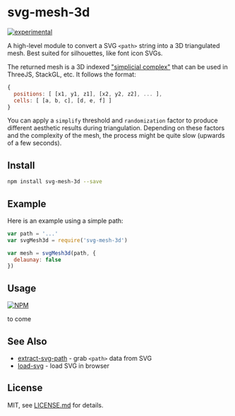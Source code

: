 # svg-mesh-3d

[![experimental](http://badges.github.io/stability-badges/dist/experimental.svg)](http://github.com/badges/stability-badges)

A high-level module to convert a SVG `<path>` string into a 3D triangulated mesh. Best suited for silhouettes, like font icon SVGs.

The returned mesh is a 3D indexed ["simplicial complex"](https://www.npmjs.com/package/mesh-primitives#generic-mesh-modules) that can be used in ThreeJS, StackGL, etc. It follows the format:

```js
{
  positions: [ [x1, y1, z1], [x2, y2, z2], ... ],
  cells: [ [a, b, c], [d, e, f] ]
}
```

You can apply a `simplify` threshold and `randomization` factor to produce different aesthetic results during triangulation. Depending on these factors and the complexity of the mesh, the process might be quite slow (upwards of a few seconds).

## Install

```sh
npm install svg-mesh-3d --save
```

## Example

Here is an example using a simple path:

```js
var path = '...'
var svgMesh3d = require('svg-mesh-3d')

var mesh = svgMesh3d(path, {
  delaunay: false
})
```

## Usage

[![NPM](https://nodei.co/npm/svg-mesh-3d.png)](https://www.npmjs.com/package/svg-mesh-3d)

to come

## See Also

- [extract-svg-path](https://www.npmjs.com/package/extract-svg-path) - grab `<path>` data from SVG
- [load-svg](https://www.npmjs.com/package/load-svg) - load SVG in browser

## License

MIT, see [LICENSE.md](http://github.com/mattdesl/svg-mesh-3d/blob/master/LICENSE.md) for details.
